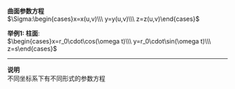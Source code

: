 **曲面参数方程**  
$\Sigma:\begin{cases}x=x(u,v)\\\ y=y(u,v)\\\ z=z(u,v)\end{cases}$  
  
**举例1: 柱面**:  
$\begin{cases}x=r_0\cdot\cos(\omega t)\\\ y=r_0\cdot\sin(\omega t)\\\ z=s\end{cases}$  
  
---  
  
**说明**  
不同坐标系下有不同形式的参数方程  
